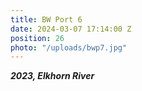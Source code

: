 ```yaml
---
title: BW Port 6
date: 2024-03-07 17:14:00 Z
position: 26
photo: "/uploads/bwp7.jpg"
---
```


***2023, Elkhorn River***